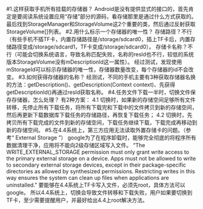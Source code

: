#1.这样获取手机所有挂载的存储器？
Android是没有提供显式的接口的，首先肯定是要阅读系统设置应用“存储”部分的源码，看存储那里是通过什么方式获取的。最后找到StorageManager和StorageVolume这2个重要的类，然后通过反射获取StorageVolume[]列表。
#2.用什么标示一个存储器的唯一性？
存储路径？不行（有些手机不插TF卡，内置存储路径是/storage/sdcard0，插上TF卡后，内置存储路径变成/storage/sdcard1，TF卡变成/storage/sdcard0）。
存储卡名称？不行（可能会切换系统语言，导致名称匹配失败，名称的resId也不行，较低的系统版本StorageVolume没有mDescriptionId这一属性）。
经过测试，发现使用mStorageId可以标示存储器的唯一性，存储器数量改变，每个存储器的id不会改变。
#3.如何获得存储器的名称？
经测试，不同的手机主要有3种获取存储器名换的方法：getDescription()、getDescription(Context context)、先获得getDescriptionId()再通过resId获取名称。
#4.任务文件下载一半时，切换文件保存存储器，怎么处理？
有2种方案：
4.1 切换时，如果新的存储空间足够所有文件转移，先停止所有下载任务，将所有下载完和下载中的文件拷贝到新的存储空间，然后再更新下载数据库下载任务的存储路径，再恢复下载任务；
4.2 切换时，先拷贝所有下载完成的文件到新的存储空间，下载任务继续下载，下载完成再移动到新的存储空间。
#5.在4.4系统上，第三方应用无法读取外置存储卡的问题。（参考“ External Storage ”）
google为了在程序卸载时，能够完全彻底的将程序所有数据清理干净，应用将不能向2级存储区域写入文件。
“The WRITE_EXTERNAL_STORAGE permission must only grant write access to the primary external storage on a device. Apps must not be allowed to write to secondary external storage devices, except in their package-specific directories as allowed by synthesized permissions. Restricting writes in this way ensures the system can clean up files when applications are uninstalled.”
要能够在4.4系统上TF卡写入文件，必须先root，具体方法可以google。
所以4.4系统上，切换会导致文件转移和下载失败，用户如果要切换到TF卡，至少需要提醒用户，并最好给出4.4上root解决方法。
